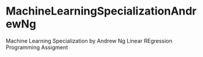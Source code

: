 # MachineLearningSpecializationAndrewNg
Machine Learning Specialization by Andrew Ng
Linear REgression Programming Assigment
